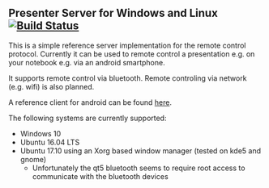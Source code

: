 ## Presenter Server for Windows and Linux [![Build Status](https://travis-ci.org/FelixWohlfrom/Presenter-Server.svg?branch=master)](https://travis-ci.org/FelixWohlfrom/Presenter-Server)

This is a simple reference server implementation for the remote control protocol. Currently it can be used to remote control a presentation e.g. on your notebook e.g. via an android smartphone.

It supports remote control via bluetooth. Remote controling via network (e.g. wifi) is also planned.

A reference client for android can be found [here](https://github.com/FelixWohlfrom/Presenter-Client-Android).

The following systems are currently supported:
- Windows 10
- Ubuntu 16.04 LTS
- Ubuntu 17.10 using an Xorg based window manager (tested on kde5 and gnome)
  - Unfortunately the qt5 bluetooth seems to require root access
    to communicate with the bluetooth devices
